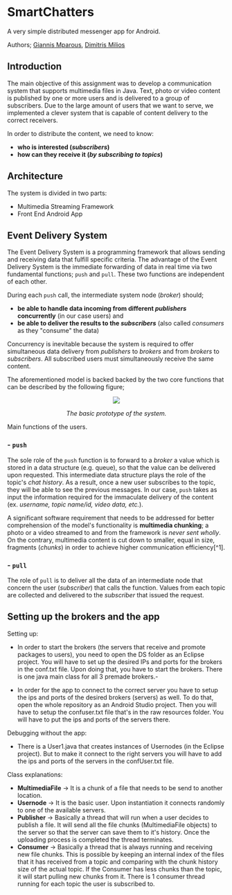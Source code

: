 # SmartChatters

A very simple distributed messenger app for Android.

Authors; [Giannis Mparous](https://github.com/giannismparous "Giannis Mparous"), [Dimitris Milios](https://github.com/DimMil24 "Dimitris Milios")

## Introduction

The main objective of this assignment was to develop a communication system that supports multimedia files in Java. Text, photo or video content is published by one or more users and is delivered to a group of subscribers. Due to the large amount of users that we want to serve, we implemented a clever system that is capable of content delivery to the correct receivers. 

In order to distribute the content, we need to know: 
- **who is interested (_subscribers_)**
- **how can they receive it (_by subscribing to topics_)**

## Architecture

The system is divided in two parts:
- Multimedia Streaming Framework
- Front End Android App

## Event Delivery System

The Event Delivery System is a programming framework that allows sending and receiving data that fulfill specific criteria. The advantage of the Event Delivery System is the immediate forwarding of data in real time via two fundamental functions; `push` and `pull`. These two functions are independent of each other. 

During each `push` call, the intermediate system node (_broker_) should;
- **be able to handle data incoming from different _publishers_ concurrently** (in our case users) and
- **be able to deliver the results to the _subscribers_** (also called _consumers_ as they "consume" the data)

Concurrency is inevitable because the system is required to offer simultaneous data delivery from _publishers_ to _brokers_ and from _brokers_ to _subscribers_. All subscribed users must simultaneously receive the same content.

The aforementioned model is backed backed by the two core functions that can be described by the following figure;

<p align="center">
  <img src="https://github.com/giannismparous/SmartChatters/blob/master/framework_prototype.png" />
</p>

<p align="center">
  <i>The basic prototype of the system.</i> 
</p>

Main functions of the users.

### - `push`

The sole role of the `push` function is to forward to a _broker_ a value which is stored in a data structure (e.g. queue), so that the value can be delivered upon requested. This intermediate data structure plays the role of the topic's _chat history_. As a result, once a new user subscribes to the topic, they will be able to see the previous messages. In our case, `push` takes as input the information required for the immaculate delivery of the content (ex. _username, topic name/id, video data, etc._). 

A significant software requirement that needs to be addressed for better comprehension of the model's functionality is **multimedia chunking**; a photo or a video streamed to and from the framework is *never sent wholly*. On the contrary, multimedia content is cut down to smaller, equal in size, fragments (_chunks_) in order to achieve higher communication efficiency[^1].

### - `pull`

The role of `pull` is to deliver all the data of an intermediate node that concern the user (_subscriber_) that calls the function. Values from each topic are collected and delivered to the _subscriber_ that issued the request. 

## Setting up the brokers and the app

Setting up:
- In order to start the brokers (the servers that receive and promote packages to users), you need to open the DS folder as an Eclipse project. You will have to set up the desired IPs and ports for the brokers in the conf.txt file. Upon doing that, you have to start the brokers. There is one java main class for all 3 premade brokers.-

- In order for the app to connect to the correct server you have to setup the ips and ports of the desired brokers (servers) as well. To do that, open the whole repository as an Android Studio project. Then you will have to setup the confuser.txt file that's in the raw resources folder. You will have to put the ips and ports of the servers there.

Debugging without the app:
- There is a User1.java that creates instances of Usernodes (in the Eclipse project). But to make it connect to the right servers you will have to add the ips and ports of the servers in the confUser.txt file.

Class explanations:
- **MultimediaFile** -> It is a chunk of a file that needs to be send to another location.
- **Usernode** -> It is the basic user. Upon instantiation it connects randomly to one of the available servers.
- **Publisher** -> Basically a thread that will run when a user decides to publish a file. It will send all the file chunks (MultimediaFile objects) to the server so that the server can save them to it's history. Once the uploading process is completed the thread terminates.
- **Consumer** -> Basically a thread that is always running and receiving new file chunks. This is possible by keeping an internal index of the files that it has received from a topic and comparing with the chunk history size of the actual topic. If the Consumer has less chunks than the topic, it will start pulling new chunks from it. There is 1 consumer thread running for each topic the user is subscribed to.

